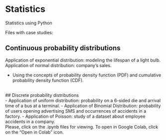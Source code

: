 # Statistics
Statistics using Python

Files with case studies:
<br>
## Continuous probability distributions
Application of exponential distribution: modeling the lifespan of a light bulb. Application of normal distribution: company’s sales.

- Using the concepts of probability density function (PDF) and cumulative probability density function (CDF).
<br>
## Discrete probability distributions
<br>
- Application of uniform distribution: probability on a 6-sided die and arrival time of a bus at a terminal. 
- Application of Binomial Distribution: probability of users opening advertising SMS and occurrences of accidents in a factory. 
- Application of Poisson: study of a dataset about employee accidents in a company.
<br>
Please, click on the .ipynb files for viewing. To open in Google Colab, click on the “Open in Colab” icon.
